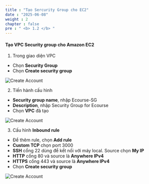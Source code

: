 ```yaml
---
title : "Tạo Sercurity Group cho EC2"
date : "2025-06-08"
weight : 2
chapter : false
pre : " <b> 1.2 </b> "
---
```



#### Tạo VPC Security group cho Amazon EC2
1. Trong giao diện VPC
- Chọn **Security Group**
- Chọn **Create security group**

![Create Account](/NestJS-AWS-workshop/images/1/SG.png)

2. Tiến hành cấu hình
- **Security group name**, nhập Ecourse-SG
- **Description**, nhập Security Group for Ecourse
- Chọn **VPC** đã tạo

![Create Account](/NestJS-AWS-workshop/images/1/SG2.PNG)

3. Cấu hình **Inbound rule**
- Để thêm rule, chọn **Add rule**
- **Custom TCP** chọn port 3000
- **SSH** cổng 22 dùng để kết nối với máy local. Source chọn **My IP**
- **HTTP** cổng 80 và source là **Anywhere IPv4**
- **HTTPS** cổng 443 và source là **Anywhere IPv4**
- Chọn **Create security group**

![Create Account](/NestJS-AWS-workshop/images/1/SG1.PNG)
